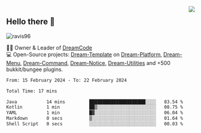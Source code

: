 <img align='right' src="https://github-readme-stats.vercel.app/api?username=Ravis96&show_icons=true">

## Hello there 👋
<p align="left"> <img src="https://komarev.com/ghpvc/?username=ravis96&label=Profile%20views&color=0e75b6&style=flat" alt="ravis96" /> </p>

👨‍💻 Owner & Leader of [DreamCode](https://github.com/DreamPoland) <br>
💻 Open-Source projects: [Dream-Template](https://github.com/DreamPoland/dream-template) on [Dream-Platform](https://github.com/DreamPoland/dream-platform), [Dream-Menu](https://github.com/DreamPoland/dream-menu), [Dream-Command](https://github.com/DreamPoland/dream-command), [Dream-Notice](https://github.com/DreamPoland/dream-notice), [Dream-Utilities](https://github.com/DreamPoland/dream-utilities) and +500 bukkit/bungee plugins.

<!--START_SECTION:waka-->

```txt
From: 15 February 2024 - To: 22 February 2024

Total Time: 17 mins

Java           14 mins         █████████████████████░░░░   83.54 %
Kotlin         1 min           ██▒░░░░░░░░░░░░░░░░░░░░░░   08.75 %
YAML           1 min           █▓░░░░░░░░░░░░░░░░░░░░░░░   06.04 %
Markdown       0 secs          ▒░░░░░░░░░░░░░░░░░░░░░░░░   01.64 %
Shell Script   0 secs          ░░░░░░░░░░░░░░░░░░░░░░░░░   00.03 %
```

<!--END_SECTION:waka-->
